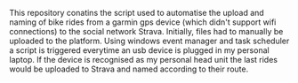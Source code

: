 This repository conatins the script used to automatise the upload and naming of bike rides from a garmin gps device (which didn't support wifi connections) to the social network Strava. Initially, files had to manually be uploaded to the platform. Using windows event manager and task scheduler a script is triggered everytime an usb device is plugged in my personal laptop. If the device is recognised as my personal head unit the last rides would be uploaded to Strava and named according to their route. 